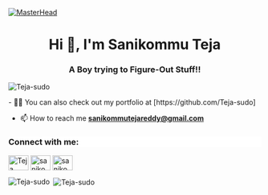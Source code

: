 [![MasterHead](https://drive.google.com/file/d/1Xb0sFW0Ok6pDCIT4iB6atX7NIR5EQCRe/view?usp=sharing)](https://github.com/Teja-sudo)
<h1 align="center">Hi 👋, I'm Sanikommu Teja</h1>
<h3 align="center">A Boy trying to Figure-Out Stuff!!</h3>

<p align="left"> <img src="https://camo.githubusercontent.com/fad467cdc0a07cca1765ae3f2bb1ab39d79802cdfe1d56f647fcf3dfd16c7591/68747470733a2f2f6b6f6d617265762e636f6d2f67687076632f3f757365726e616d653d54656a612d7375646f" alt="Teja-sudo" /> </p>
<!--<img align="right" alt="Coding" width="400" src="https://cdn.dribbble.com/users/2646423/screenshots/5507196/computer.gif">-->
- 👨‍💻 You can also check out my portfolio at [https://github.com/Teja-sudo]

- 📫 How to reach me **sanikommutejareddy@gmail.com**



<h3 align="left"  style="background-color:white;">Connect with me:</h3>
<p align="left">
<a href="https://twitter.com/teja_sanikommu" target="blank"><img align="center" src="https://cdn.jsdelivr.net/npm/simple-icons@3.0.1/icons/twitter.svg" alt="Teja" height="30" width="40"  /></a> 
<a href="https://linkedin.com/in/sanikommuteja/" target="blank"><img align="center" src="https://cdn.jsdelivr.net/npm/simple-icons@3.0.1/icons/linkedin.svg" alt="sanikommuteja" height="30" width="40" /></a>
<a href="https://instagram.com/sanikommu.teja/" target="blank"><img align="center" src="https://cdn.jsdelivr.net/npm/simple-icons@3.0.1/icons/instagram.svg" alt="sanikommu.teja/" height="30" width="40"/></a>

</p>


<p><img align="left" src="https://github-readme-stats.vercel.app/api/top-langs/?username=Teja-sudo&layout=compact" alt="Teja-sudo" /></p>

<span><p>&nbsp;<img align="center" src="https://github-readme-stats.vercel.app/api?username=teja-sudo&show_icons=true" alt="Teja-sudo" /></p></span>





